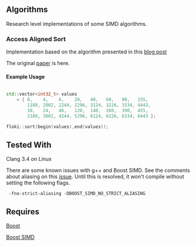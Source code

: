 ## Algorithms

Research level implementations of some SIMD algorithms. 

### Access Aligned Sort

Implementation based on the algorithm presented in this [blog post](http://seven-degrees-of-freedom.blogspot.com/2010/07/question-of-sorts.html)

The original [paper](http://www.dia.eui.upm.es/asignatu/pro_par/articulos/AASort.pdf) is here. 



#### Example Usage

```cpp

std::vector<int32_t> values
    = { 0,    4,    6,    20,   40,   60,   90,   155,
        1188, 2002, 2244, 2296, 3124, 3226, 3334, 4443,
        10,   24,   46,   120,  140,  260,  390,  455,
        2188, 3002, 4244, 5296, 6124, 6226, 6334, 6443 };

floki::sort(begin(values),end(values));


```

## Tested With

Clang 3.4 on Linux

There are some known issues with g++ and Boost SIMD.  See the comments about aliasing on this [issue](https://github.com/MetaScale/nt2/issues/741).  Until this is resolved, it won't compile without setting the following flags.  


```
 -fno-strict-aliasing -DBOOST_SIMD_NO_STRICT_ALIASING
 ```




## Requires

[Boost](http://boost.org)

[Boost SIMD](http://nt2.metascale.fr/doc/html/the_boost_simd_library.html)
